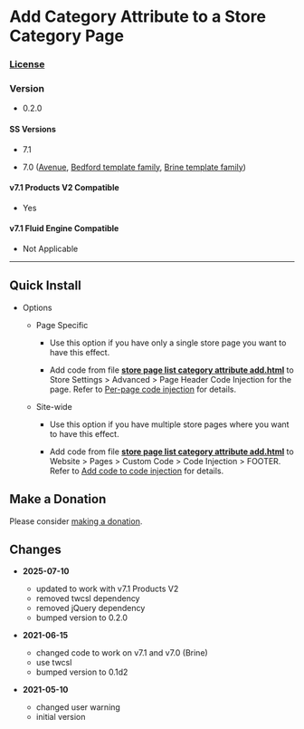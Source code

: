 # Add Category Attribute to a Store Category Page

### [License][99]

### Version

  * 0.2.0

#### SS Versions

  * 7.1
  
  * 7.0 ([Avenue][11], [Bedford template family][12], [Brine template family][1])

#### v7.1 Products V2 Compatible

  * Yes

#### v7.1 Fluid Engine Compatible

  * Not Applicable

---

## Quick Install

* Options

  * Page Specific
  
    * Use this option if you have only a single store page you want to have this
      effect.
      
    * Add code from file **[store page list category attribute add.html][3]**
      to Store Settings > Advanced > Page Header Code Injection for the page.
      Refer to [Per-page code injection][8] for details.
      
  * Site-wide
  
    * Use this option if you have multiple store pages where you want to have
      this effect.
      
    * Add code from file **[store page list category attribute add.html][3]**
      to Website > Pages > Custom Code > Code Injection > FOOTER. Refer to
      [Add code to code injection][17] for details.

## Make a Donation

Please consider [making a donation][5].

## Changes

* **2025-07-10**

  * updated to work with v7.1 Products V2
  * removed twcsl dependency
  * removed jQuery dependency
  * bumped version to 0.2.0
  
* **2021-06-15**

  * changed code to work on v7.1 and v7.0 (Brine)
  * use twcsl
  * bumped version to 0.1d2
  
* **2021-05-10**

  * changed user warning
  * initial version

[99]: https://github.com/tomsWebConsulting/twcsl/blob/main/LICENSE.txt#L1
[11]: https://support.squarespace.com/hc/en-us/articles/205815498-Avenue-template
[12]: https://support.squarespace.com/hc/en-us/articles/205825968-Bedford-template-family
[1]: https://support.squarespace.com/hc/en-us/articles/212512738-Brine-template-family
[2]: https://github.com/tomsWebConsulting/twcsl#install-options
[3]: store%20page%20list%20category%20attribute%20add.html#L1
[8]: https://support.squarespace.com/hc/en-us/articles/205815908-Using-code-injection#toc-per-page-code-injection
[17]: https://support.squarespace.com/hc/en-us/articles/205815908-Using-code-injection#toc-add-code-to-code-injection
[5]: https://github.com/tomsWebConsulting/twcsl#make-a-donation
